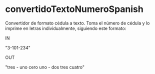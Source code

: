 # convertidoTextoNumeroSpanish

Convertidor de formato cédula a texto.
Toma el número de cédula y lo imprime en letras individualmente, siguiendo este formato:

IN

"3-101-234"

OUT

"tres - uno cero uno - dos tres cuatro"